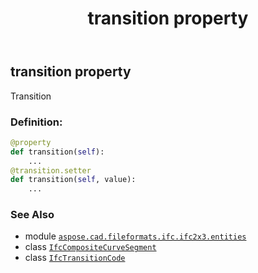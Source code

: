 ﻿---
title: transition property
second_title: Aspose.CAD for Python via .NET API References
description: 
type: docs
weight: 60
url: /aspose.cad.fileformats.ifc.ifc2x3.entities/ifccompositecurvesegment/transition/
is_root: false
---

## transition property


Transition
### Definition:
```python
@property
def transition(self):
    ...
@transition.setter
def transition(self, value):
    ...
```

### See Also
* module [`aspose.cad.fileformats.ifc.ifc2x3.entities`](../../)
* class [`IfcCompositeCurveSegment`](/cad/python-net/aspose.cad.fileformats.ifc.ifc2x3.entities/ifccompositecurvesegment)
* class [`IfcTransitionCode`](/cad/python-net/aspose.cad.fileformats.ifc.ifc2x3.types/ifctransitioncode)
